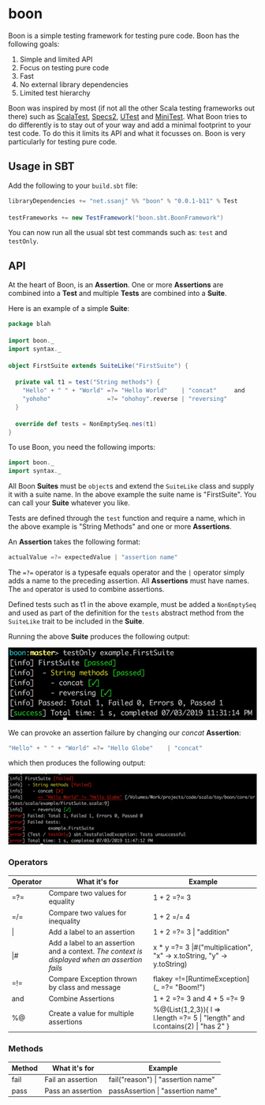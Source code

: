 # boon #

Boon is a simple testing framework for testing pure code. Boon has the following goals:

1. Simple and limited API
1. Focus on testing pure code
1. Fast
1. No external library dependencies
1. Limited test hierarchy

Boon was inspired by most (if not all the other Scala testing frameworks out there) such as [ScalaTest](http://www.scalatest.org/), [Specs2](https://etorreborre.github.io/specs2/), [UTest](https://github.com/lihaoyi/utest) and [MiniTest](https://github.com/monix/minitest). What Boon tries to do differently is to stay out of your way and add a minimal footprint to your test code. To do this it limits its API and what it focusses on. Boon is very particularly for testing pure code.

## Usage in SBT ##

Add the following to your `build.sbt` file:

```scala
libraryDependencies += "net.ssanj" %% "boon" % "0.0.1-b11" % Test

testFrameworks += new TestFramework("boon.sbt.BoonFramework")
```

You can now run all the usual sbt test commands such as: `test` and `testOnly`.

## API ##

At the heart of Boon, is an **Assertion**. One or more **Assertions** are combined into a **Test** and multiple **Tests** are combined into a **Suite**.

Here is an example of a simple **Suite**:

```scala
package blah

import boon._
import syntax._

object FirstSuite extends SuiteLike("FirstSuite") {

  private val t1 = test("String methods") {
    "Hello" + " " + "World" =?= "Hello World"    | "concat"     and
    "yohoho"                =?= "ohohoy".reverse | "reversing"
  }

  override def tests = NonEmptySeq.nes(t1)
}
```

To use Boon, you need the following imports:

```scala
import boon._
import syntax._
```

All Boon **Suites** must be `object`s and extend the `SuiteLike` class and supply it with a suite name. In the above example the suite name is "FirstSuite". You can call your **Suite** whatever you like.

Tests are defined through the `test` function and require a name, which in the above example is "String Methods" and one or more **Assertions**.

An **Assertion** takes the following format:

```scala
actualValue =?= expectedValue | "assertion name"
```

The `=?=` operator is a typesafe equals operator and the `|` operator simply adds a name to the preceding assertion. All **Assertions** must have names. The `and` operator is used to combine assertions.

Defined tests such as t1 in the above example, must be added a `NonEmptySeq` and used as part of the definition for the `tests` abstract method from the `SuiteLike` trait to be included in the **Suite**.

Running the above **Suite** produces the following output:

![boon-output](images/boon-first-suite.png)

We can provoke an assertion failure by changing our *concat* **Assertion**:

```scala
"Hello" + " " + "World" =?= "Hello Globe"    | "concat"
```

which then produces the following output:

![failure-output](images/boon-first-failure.png)


### Operators ###

| Operator  | What it's for | Example |
| ------------- | ------------- | ------------- |
| =?=  | Compare two values for equality  | 1 + 2 =?= 3 |
| =/=  | Compare two values for inequality  | 1 + 2 =/= 4 |
| \\|   | Add a label to an assertion | 1 + 2 =?= 3 \\| "addition" |
| \\|#   | Add a label to an assertion and a context. *The context is displayed when an assertion fails* | x * y =?= 3 \\|#("multiplication", "x" -> x.toString, "y" -> y.toString)  |
| =!=  | Compare Exception thrown by class and message | flakey =!=[RuntimeException](_ =?= "Boom!") |
| and  | Combine Assertions | 1 + 2 =?= 3 and 4 + 5 =?= 9 |
| %@  | Create a value for multiple assertions | %@(List(1,2,3)){ l => <br> l.length =?= 5 \\| "length" and l.contains(2) \\| "has 2" } |

### Methods ###

| Method  | What it's for | Example |
| ------------- | ------------- | ------------- |
| fail | Fail an assertion | fail("reason") \| "assertion name" |
| pass | Pass an assertion | passAssertion \| "assertion name" |

